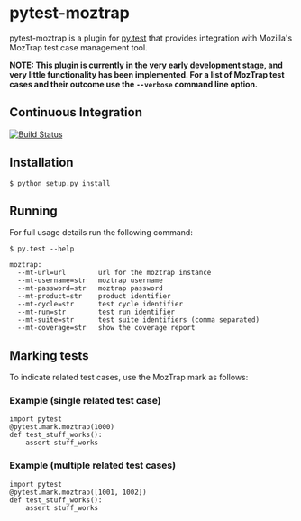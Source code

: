# pytest-moztrap

pytest-moztrap is a plugin for [py.test](http://pytest.org/) that
provides integration with Mozilla's MozTrap test case management tool.

**NOTE: This plugin is currently in the very early development stage, and very
little functionality has been implemented. For a list of MozTrap test
cases and their outcome use the `--verbose` command line option.**

## Continuous Integration

[![Build Status](https://secure.travis-ci.org/davehunt/pytest-moztrap.png?branch=master)](http://travis-ci.org/davehunt/pytest-moztrap)

## Installation

    $ python setup.py install

## Running

For full usage details run the following command:

    $ py.test --help

    moztrap:
      --mt-url=url        url for the moztrap instance
      --mt-username=str   moztrap username
      --mt-password=str   moztrap password
      --mt-product=str    product identifier
      --mt-cycle=str      test cycle identifier
      --mt-run=str        test run identifier
      --mt-suite=str      test suite identifiers (comma separated)
      --mt-coverage=str   show the coverage report

## Marking tests

To indicate related test cases, use the MozTrap mark as follows:

### Example (single related test case)

    import pytest
    @pytest.mark.moztrap(1000)
    def test_stuff_works():
        assert stuff_works

### Example (multiple related test cases)

    import pytest
    @pytest.mark.moztrap([1001, 1002])
    def test_stuff_works():
        assert stuff_works
